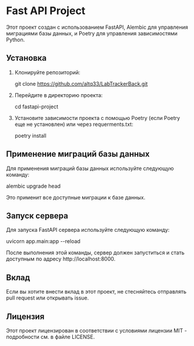 # Fast API Project

Этот проект создан с использованием FastAPI, Alembic для управления миграциями базы данных, и Poetry для управления зависимостями Python.

## Установка

1. Клонируйте репозиторий:

   
   git clone https://github.com/altq33/LabTrackerBack.git
   

2. Перейдите в директорию проекта:

   
   cd fastapi-project
   

3. Установите зависимости проекта с помощью Poetry (если Poetry еще не установлен) или через requerments.txt:

   
   poetry install
   

## Применение миграций базы данных

Для применения миграций базы данных используйте следующую команду:

alembic upgrade head


Это применит все доступные миграции к базе данных.

## Запуск сервера

Для запуска FastAPI сервера используйте следующую команду:

uvicorn app.main:app --reload


После выполнения этой команды, сервер должен запуститься и стать доступным по адресу http://localhost:8000.

## Вклад

Если вы хотите внести вклад в этот проект, не стесняйтесь отправлять pull request или открывать issue.

## Лицензия

Этот проект лицензирован в соответствии с условиями лицензии MIT - подробности см. в файле LICENSE.
